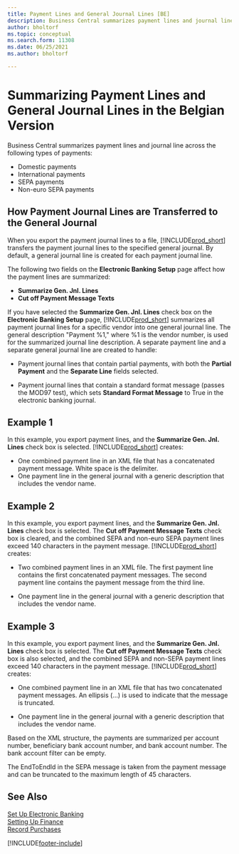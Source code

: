 ```yaml
---
title: Payment Lines and General Journal Lines [BE]
description: Business Central summarizes payment lines and journal lines across domestic, international, SEPA and non-euro payments.
author: bholtorf
ms.topic: conceptual
ms.search.form: 11308
ms.date: 06/25/2021
ms.author: bholtorf

---
```

# Summarizing Payment Lines and General Journal Lines in the Belgian Version

Business Central summarizes payment lines and journal line across the following types of payments:  

- Domestic payments  
- International payments  
- SEPA payments  
- Non-euro SEPA payments  

## How Payment Journal Lines are Transferred to the General Journal

When you export the payment journal lines to a file, [!INCLUDE[prod_short](../../includes/prod_short.md)] transfers the payment journal lines to the specified general journal. By default, a general journal line is created for each payment journal line.  

The following two fields on the **Electronic Banking Setup** page affect how the payment lines are summarized:  

- **Summarize Gen. Jnl. Lines**  
- **Cut off Payment Message Texts**  

If you have selected the **Summarize Gen. Jnl. Lines** check box on the **Electronic Banking Setup** page, [!INCLUDE[prod_short](../../includes/prod_short.md)] summarizes all payment journal lines for a specific vendor into one general journal line. The general description "Payment %1," where %1 is the vendor number, is used for the summarized journal line description. A separate payment line and a separate general journal line are created to handle:  

- Payment journal lines that contain partial payments, with both the **Partial Payment** and the **Separate Line** fields selected.  

- Payment journal lines that contain a standard format message (passes the MOD97 test), which sets **Standard Format Message** to True in the electronic banking journal.

## Example 1

In this example, you export payment lines, and the **Summarize Gen. Jnl. Lines** check box is selected. [!INCLUDE[prod_short](../../includes/prod_short.md)] creates:  

- One combined payment line in an XML file that has a concatenated payment message. White space is the delimiter.  
- One payment line in the general journal with a generic description that includes the vendor name.  

## Example 2

In this example, you export payment lines, and the **Summarize Gen. Jnl. Lines** check box is selected. The **Cut off Payment Message Texts** check box is cleared, and the combined SEPA and non-euro SEPA payment lines exceed 140 characters in the payment message. [!INCLUDE[prod_short](../../includes/prod_short.md)] creates:  

- Two combined payment lines in an XML file. The first payment line contains the first concatenated payment messages. The second payment line contains the payment message from the third line.  

- One payment line in the general journal with a generic description that includes the vendor name.  

## Example 3

In this example, you export payment lines, and the **Summarize Gen. Jnl. Lines** check box is selected. The **Cut off Payment Message Texts** check box is also selected, and the combined SEPA and non-SEPA payment lines exceed 140 characters in the payment message. [!INCLUDE[prod_short](../../includes/prod_short.md)] creates:  

- One combined payment line in an XML file that has two concatenated payment messages. An ellipsis (…) is used to indicate that the message is truncated.  

- One payment line in the general journal with a generic description that includes the vendor name.  

Based on the XML structure, the payments are summarized per account number, beneficiary bank account number, and bank account number. The bank account filter can be empty.  

The EndToEndId in the SEPA message is taken from the payment message and can be truncated to the maximum length of 45 characters.  

## See Also

 [Set Up Electronic Banking](how-to-set-up-electronic-banking.md)   
 [Setting Up Finance](../../finance-setup-finance.md)  
 [Record Purchases](../../purchasing-how-record-purchases.md)


[!INCLUDE[footer-include](../../includes/footer-banner.md)]